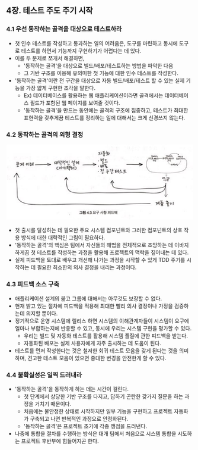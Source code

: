## 4장. 테스트 주도 주기 시작
### 4.1 우선 동작하는 골격을 대상으로 테스트하라
- 첫 인수 테스트를 작성하고 통과하는 일의 어려움은, 도구를 마련하고 동시에 도구로 테스트를 하면서 기능까지 구현하기가 어렵다는 데 있다.
- 이를 두 문제로 쪼개서 해결하면,
  - '동작하는 골격'을 대상으로 빌드/배포/테스트하는 방법을 파악한 다음
  - 그 기반 구조를 이용해 유의미한 첫 기능에 대한 인수 테스트를 작성한다.
- '동작하는 골격'이란 전 구간을 대상으로 자동 빌드/배포/테스트 할 수 있는 실제 기능을 가장 얇게 구현한 조각을 말한다.
  - Ex) 데이터베이스를 활용하는 웹 애플리케이션이라면 골격에서는 데이터베이스 필드가 포함된 웹 페이지를 보여줄 것이다.
  - '동작하는 골격'을 만드는 동안에는 골격의 구조에 집중하고, 테스트가 최대한 표현력을 갖추게끔 테스트를 정리하는 일에 대해서는 크게 신경쓰지 않는다.

### 4.2 동작하는 골격의 외형 결정
![Alt text](https://github.com/Hyunhoo-Kwon/tdd/blob/master/chapter02/images/%EC%9A%94%EA%B5%AC%20%EC%82%AC%ED%95%AD%20%ED%94%BC%EB%93%9C%EB%B0%B1.jpeg)
- 첫 출시를 달성하는 데 필요한 주요 시스템 컴포넌트와 그러한 컴포넌트의 상호 작용 방식에 대한 대략적인 그림이 필요하다.
- '동작하는 골격'의 핵심은 팀에서 자신들의 해법을 전체적으로 조망하는 데 이바지하게끔 첫 테스트를 작성하는 과정을 활용해 프로젝트의 맥락을 짚어내는 데 있다.
- 실제 피드백을 토대로 배우고 개선해 나가는 과정을 시작할 수 있게 TDD 주기를 시작하는 데 필요한 최소한의 의사 결정을 내리는 과정이다.

### 4.3 피드백 소스 구축
- 애플리케이션 설계의 옮고 그름에 대해서는 아무것도 보장할 수 없다.
- 현재 밝고 있는 절차에 피드백을 적용해 최대한 빨리 의사 결정이나 가정을 검증하는데 의지할 뿐이다.
- 정기적으로 운영 시스템에 릴리스 하면 시스템의 이해관계자들이 시스템이 요구에 얼마나 부합하는지에 반응할 수 있고, 동시에 우리는 시스템 구현을 평가할 수 있다.
  - 우리는 빌드 및 자동화 테스트를 활용해 시스템 풀질에 관한 피드백을 받는다.
  - 자동화된 배포는 실제 사용자에게 자주 출시하는 데 도움이 된다.
- 테스트를 먼저 작성한다는 것은 철저한 회귀 테스트 모음을 갖게 된다는 것을 의미하며, 견고한 테스트 모음이 있으면 중대한 변경을 안전한게 할 수 있다.

### 4.4 불확실성은 일찍 드러내라
- '동작하는 골격'을 동작하게 하는 데는 시간이 걸린다.
  - 첫 단계에서 상당한 기반 구조를 다지고, 답하기 곤란한 갖가지 질문을 하는 과정을 거치기 때문이다.
  - 처음에는 불안정한 상태로 시작하지만 일부 기능을 구현하고 프로젝트 자동화가 구축되고 나면 반복적인 과정으로 안정화된다.
  - '동작하는 골격'은 프로젝트 초기에 각종 쟁점을 드러낸다.
- 나중에 통합을 절차를 수행하는 방식은 대개 팀에서 처음으로 시스템 통합을 시도하는 프로젝트 후반부에 힘들어지곤 한다.
